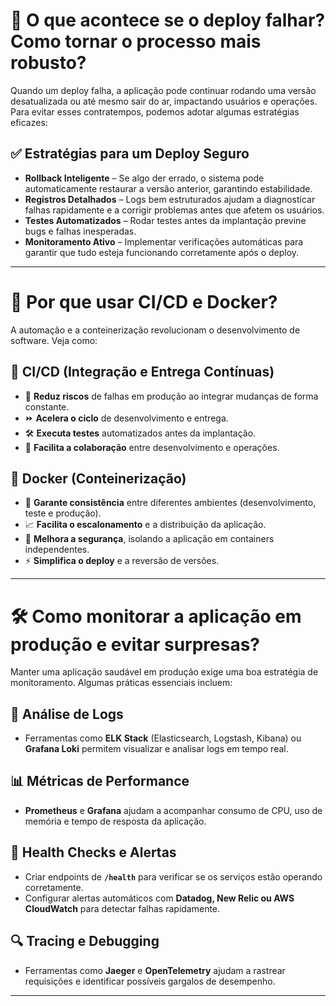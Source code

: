 # 🚀 O que acontece se o deploy falhar? Como tornar o processo mais robusto?  

Quando um deploy falha, a aplicação pode continuar rodando uma versão desatualizada ou até mesmo sair do ar, impactando usuários e operações. Para evitar esses contratempos, podemos adotar algumas estratégias eficazes:  

## ✅ Estratégias para um Deploy Seguro  

- **Rollback Inteligente** – Se algo der errado, o sistema pode automaticamente restaurar a versão anterior, garantindo estabilidade.  
- **Registros Detalhados** – Logs bem estruturados ajudam a diagnosticar falhas rapidamente e a corrigir problemas antes que afetem os usuários.  
- **Testes Automatizados** – Rodar testes antes da implantação previne bugs e falhas inesperadas.  
- **Monitoramento Ativo** – Implementar verificações automáticas para garantir que tudo esteja funcionando corretamente após o deploy.  

---

# 🌟 Por que usar CI/CD e Docker?  

A automação e a conteinerização revolucionam o desenvolvimento de software. Veja como:  

## 🔄 CI/CD (Integração e Entrega Contínuas)  

- 🚀 **Reduz riscos** de falhas em produção ao integrar mudanças de forma constante.  
- ⏩ **Acelera o ciclo** de desenvolvimento e entrega.  
- 🛠️ **Executa testes** automatizados antes da implantação.  
- 🤝 **Facilita a colaboração** entre desenvolvimento e operações.  

## 🐳 Docker (Conteinerização)  

- 🔗 **Garante consistência** entre diferentes ambientes (desenvolvimento, teste e produção).  
- 📈 **Facilita o escalonamento** e a distribuição da aplicação.  
- 🔐 **Melhora a segurança**, isolando a aplicação em containers independentes.  
- ⚡ **Simplifica o deploy** e a reversão de versões.  

---

# 🛠 Como monitorar a aplicação em produção e evitar surpresas?  

Manter uma aplicação saudável em produção exige uma boa estratégia de monitoramento. Algumas práticas essenciais incluem:  

## 📜 Análise de Logs  

- Ferramentas como **ELK Stack** (Elasticsearch, Logstash, Kibana) ou **Grafana Loki** permitem visualizar e analisar logs em tempo real.  

## 📊 Métricas de Performance  

- **Prometheus** e **Grafana** ajudam a acompanhar consumo de CPU, uso de memória e tempo de resposta da aplicação.  

## 🚦 Health Checks e Alertas  

- Criar endpoints de **`/health`** para verificar se os serviços estão operando corretamente.  
- Configurar alertas automáticos com **Datadog, New Relic ou AWS CloudWatch** para detectar falhas rapidamente.  

## 🔍 Tracing e Debugging  

- Ferramentas como **Jaeger** e **OpenTelemetry** ajudam a rastrear requisições e identificar possíveis gargalos de desempenho.  

---

